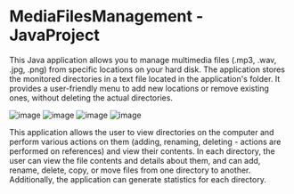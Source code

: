# MediaFilesManagement - JavaProject

This Java application allows you to manage multimedia files (.mp3, .wav, .jpg, .png) from specific locations on your hard disk. The application stores the monitored directories in a text file located in the application's folder. It provides a user-friendly menu to add new locations or remove existing ones, without deleting the actual directories.

![image](https://github.com/ralucaantal/MediaFilesManagement-JavaProject/assets/95715768/c82211b7-7c86-41be-a8c0-3a439e863ebf)
![image](https://github.com/ralucaantal/MediaFilesManagement-JavaProject/assets/95715768/1ae1462e-748c-47df-a75a-099435082344)
![image](https://github.com/ralucaantal/MediaFilesManagement-JavaProject/assets/95715768/9fdbef64-43bc-495d-891d-57774d1a3233)
![image](https://github.com/ralucaantal/MediaFilesManagement-JavaProject/assets/95715768/94874718-6899-4e8a-933b-6fa23f0204be)

This application allows the user to view directories on the computer and perform various actions on them (adding, renaming, deleting - actions are performed on references) and view their contents. In each directory, the user can view the file contents and details about them, and can add, rename, delete, copy, or move files from one directory to another. Additionally, the application can generate statistics for each directory.
